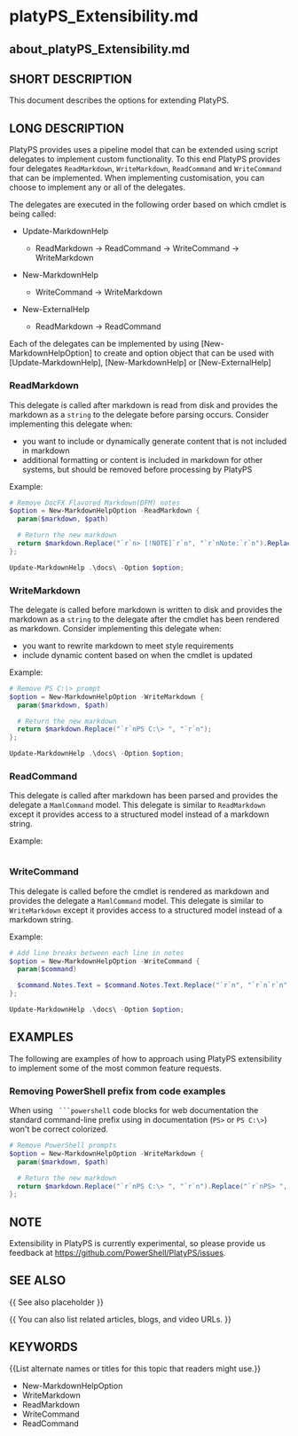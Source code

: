 ﻿# platyPS_Extensibility.md

## about_platyPS_Extensibility.md

## SHORT DESCRIPTION

This document describes the options for extending PlatyPS.

## LONG DESCRIPTION

PlatyPS provides uses a pipeline model that can be extended using script delegates to implement custom functionality.
To this end PlatyPS provides four delegates `ReadMarkdown`, `WriteMarkdown`, `ReadCommand` and `WriteCommand` that can be implemented.
When implementing customisation, you can choose to implement any or all of the delegates.

The delegates are executed in the following order based on which cmdlet is being called:

- Update-MarkdownHelp
  - ReadMarkdown -> ReadCommand -> WriteCommand -> WriteMarkdown

- New-MarkdownHelp
  - WriteCommand -> WriteMarkdown

- New-ExternalHelp
  - ReadMarkdown -> ReadCommand

Each of the delegates can be implemented by using [New-MarkdownHelpOption] to create and option object that can be used with [Update-MarkdownHelp], [New-MarkdownHelp] or [New-ExternalHelp]

### ReadMarkdown

This delegate is called after markdown is read from disk and provides the markdown as a `string` to the delegate before parsing occurs. Consider implementing this delegate when:

- you want to include or dynamically generate content that is not included in markdown
- additional formatting or content is included in markdown for other systems, but should be removed before processing by PlatyPS

Example:

```powershell
# Remove DocFX Flavored Markdown(DFM) notes
$option = New-MarkdownHelpOption -ReadMarkdown {
  param($markdown, $path)

  # Return the new markdown
  return $markdown.Replace("`r`n> [!NOTE]`r`n", "`r`nNote:`r`n").Replace("`r`n> ", "`r`n");
};

Update-MarkdownHelp .\docs\ -Option $option;
```

### WriteMarkdown

The delegate is called before markdown is written to disk and provides the markdown as a `string` to the delegate after the cmdlet has been rendered as markdown. Consider implementing this delegate when:

- you want to rewrite markdown to meet style requirements
- include dynamic content based on when the cmdlet is updated

Example:

```powershell
# Remove PS C:\> prompt
$option = New-MarkdownHelpOption -WriteMarkdown {
  param($markdown, $path)

  # Return the new markdown
  return $markdown.Replace("`r`nPS C:\> ", "`r`n");
};

Update-MarkdownHelp .\docs\ -Option $option;
```

### ReadCommand

This delegate is called after markdown has been parsed and provides the delegate a `MamlCommand` model. This delegate is similar to `ReadMarkdown` except it provides access to a structured model instead of a markdown string.

Example:

```powershell

```

### WriteCommand

This delegate is called before the cmdlet is rendered as markdown and provides the delegate a `MamlCommand` model. This delegate is similar to `WriteMarkdown` except it provides access to a structured model instead of a markdown string.

Example:

```powershell
# Add line breaks between each line in notes
$option = New-MarkdownHelpOption -WriteCommand {
  param($command)

  $command.Notes.Text = $command.Notes.Text.Replace("`r`n", "`r`n`r`n");
};

Update-MarkdownHelp .\docs\ -Option $option;
```

## EXAMPLES

The following are examples of how to approach using PlatyPS extensibility to implement some of the most common feature requests.

### Removing PowerShell prefix from code examples

When using ` ```powershell` code blocks for web documentation the standard command-line prefix using in documentation (`PS>` or `PS C:\>`) won't be correct colorized.

```powershell
# Remove PowerShell prompts
$option = New-MarkdownHelpOption -WriteMarkdown {
  param($markdown, $path)

  # Return the new markdown
  return $markdown.Replace("`r`nPS C:\> ", "`r`n").Replace("`r`nPS> ", "`r`n");
};
```

## NOTE

Extensibility in PlatyPS is currently experimental, so please provide us feedback at https://github.com/PowerShell/PlatyPS/issues.

## SEE ALSO

{{ See also placeholder }}

{{ You can also list related articles, blogs, and video URLs. }}

## KEYWORDS

{{List alternate names or titles for this topic that readers might use.}}

- New-MarkdownHelpOption
- WriteMarkdown
- ReadMarkdown
- WriteCommand
- ReadCommand
